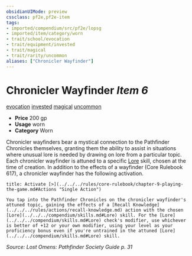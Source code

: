 ```yaml
---
obsidianUIMode: preview
cssclass: pf2e,pf2e-item
tags:
- imported/compendium/src/pf2e/lopsg
- imported/item/category/worn
- trait/school/evocation
- trait/equipment/invested
- trait/magical
- trait/rarity/uncommon
aliases: ["Chronicler Wayfinder"]
---
```

# Chronicler Wayfinder *Item 6*  
[evocation](evocation.md)  [invested](invested.md)  [magical](magical.md)  [uncommon](uncommon.md)  

- **Price** 200 gp
- **Usage** worn
- **Category** Worn

Chronicler wayfinders bear a mystical connection to the Pathfinder Chronicles themselves, granting them the ability to assist in situations where unusual lore is needed by drawing on lore from a particular topic. Each chronicler wayfinder is attuned to a specific [Lore](../../skills.md#Lore) skill, chosen at the time of creation. In addition to the effects of a wayfinder (Core Rulebook 617), a chronicler wayfinder has the following activation.

```ad-embed-ability
title: Activate [>](../../../rules/core-rulebook/chapter-9-playing-the-game.md#Actions "Single Action")

You tap into the Pathfinder Chronicles on the chronicler wayfinder's attuned topic, gaining the effects of a [Recall Knowledge](../../../rules/actions/recall-knowledge.md) action with the chosen [Lore](../../../compendium/skills.md#Lore) skill. For the [Lore](../../../compendium/skills.md#Lore) check's modifier, use whichever is better of +12 or your own modifier, using your level as your proficiency bonus even if you're untrained in the attuned [Lore](../../../compendium/skills.md#Lore) skill.
```

*Source: Lost Omens: Pathfinder Society Guide p. 31*
